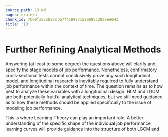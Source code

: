 ```yaml
---
source_path: 13.md
pages: n/a-n/a
chunk_id: 7b09fa25cb8bcbb7f4184771526695c28a0ee643
title: '13'
---
```

# Further Reﬁning Analytical Methods

Answering (at least to some degree) the questions above will clarify and specify the stage models of job performance. Nonetheless, conﬁrmatory cross-sectional tests cannot conclusively prove any such longitudinal model, and longitudinal research is inevitably required to fully understand job performance within the context of time. The question remains as to how best to analyze these variables with a longitudinal design. HLM and LGCM are both potentially fruitful analytical techniques, but we still need guidance as to how these methods should be applied speciﬁcally to the issue of modeling job performance.

This is where Learning Theory can play an important role. A better understanding of the speciﬁc shape of the individual job performance learning curves will provide guidance into the structure of both LGCM and
